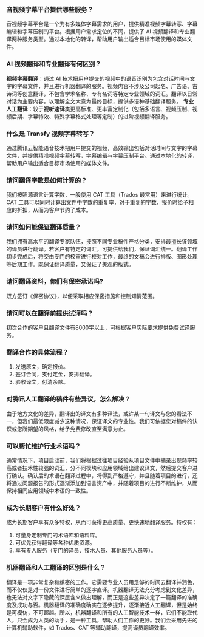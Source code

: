 ### 音视频字幕平台提供哪些服务？
音视频字幕平台是一个为有多媒体字幕需求的用户，提供精准视频字幕转写、字幕编辑和字幕压制的平台。根据用户需求定位的不同，提供了 AI 视频翻译和专业翻译两种服务类型。通过本地化的转译，帮助用户输出适合目标市场使用的媒体文件。

### AI 视频翻译和专业翻译有何区别？
**视频字幕翻译**：通过 AI 技术把用户提交的视频中的语音识别为包含对话时间与文字的字幕文件，并且进行机器翻译的服务。视频内容不涉及公司起名、广告语、古诗词等创意翻译，不包含学术名称、专有名词等特定专业领域的词汇。翻译以日常对话为主要内容，以理解全文大意为最终目标，提供多语种基础翻译服务。
**专业人工翻译**：较于**视听速译**类更高标准、更丰富定制化（包括多语言、视频压制、视频后期、字幕特效、特殊字幕格式处理等定制）的进阶视频翻译服务。

### 什么是 Transfy 视频字幕转写？
通过腾讯云智能语音技术把用户提交的视频，高效输出包括对话时间与文字的字幕文件，并提供精准视频字幕转写，字幕编辑与字幕压制平台。通过本地化的转译，帮助用户输出适合目标市场使用的媒体文件。

### 请问翻译字数是如何计算的？
我们按照源语言计算字数，一般使用 CAT 工具（Trados 最常用）来进行统计。CAT 工具可以同时计算出文件中字数的重复率，对于重复的字数，报价时给予相应的折扣，从而为客户节约了成本。

### 请问如何能保证翻译质量？
我们拥有高水平的翻译专家队伍，按照不同专业稿件严格分类，安排最擅长该领域的译员进行翻译。若客户有特定的词汇，可提供给我们，保证词汇统一。翻译工作初步完成后，将交由专门的校审进行校对工作，最终的文稿会进行排版、图形处理等后期工作。既保证翻译质量，又保证了美观的版式。

### 请问翻译资料，你们有保密承诺吗?
双方签订《保密协议》，以便采取相应保密措施和控制知情范围。

### 请问可以在翻译前提供试译吗？
初次合作的客户且翻译文件有8000字以上，可根据客户实际要求提供免费试译服务。

### 翻译合作的具体流程？
1. 发送原文，确定报价。
2. 签订合同，支付定金，安排翻译。
3. 验收译文，付清余款。

### 对腾讯人工翻译的稿件有些异议，怎么解决？
由于地方文化的差异，翻译出的译文有多种译法，或许某一句译文与您的看法不一，但我们最低限度减少这种情况，保证译文的专业性。我们可依据您对稿件的认识或您所期望的风格，给予免费修改直至满意为止。

### 可以帮忙维护行业术语吗？
通常情况下，项目启动前，我们将根据过往项目经验从项目文件中摘录出现频率较高或者技术性较强的词汇，分不同模块和应用领域给出建议译文，然后提交客户进行确认。确认后的术语在翻译过程中，将得到严格遵守，并且随着项目的进行，还将通过问题报告的形式逐渐添加到语言资产中，并随着项目的进行不断维护，从而保持相同应用领域中术语的一致性。

### 成为长期客户有什么好处？
成为长期客户享有众多特权，从而可获得更高质量、更快速地翻译服务。特权有：
1. 可量身定制专门的术语库和语料库。
2. 可优先获得翻译等各种优质资源。
3. 享有专人服务（专门的译员、技术人员、其他服务人员等）。

### 机器翻译和人工翻译的区别是什么？
翻译是一项非常复杂和缜密的工作。它需要专业人员用足够的时间去翻译并润色，而不仅仅是对一份文件进行简单的逐字直译。机器翻译无法充分考虑到文化差异，也无法对文字下隐藏的深层含义做出理解，而正是这些差异决定了一篇翻译的准确度及成功与否。机器翻译的准确度确实在逐步提升，逐渐接近人工翻译，但是始终是可模仿，不可超越。所以，机器翻译和所有的人工智能技术一样，它们不能取代人，只会成为人类的助手，是一种工具，帮助人们工作的更好。我们会采用先进的计算机辅助软件，如 Trados、CAT 等辅助翻译，提高译员翻译效率。
